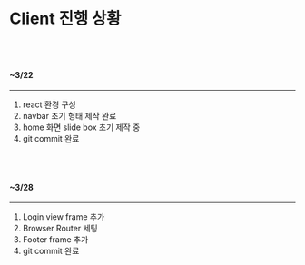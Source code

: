 # Client 진행 상황

<br/>

<br/>

#### ~3/22

***

1. react 환경 구성
2. navbar 초기 형태 제작 완료
3. home 화면 slide box 초기 제작 중
4. git commit 완료

<br/>

<br/>

#### ~3/28

***

1. Login view frame 추가
2. Browser Router 세팅
3. Footer frame 추가
4. git commit 완료